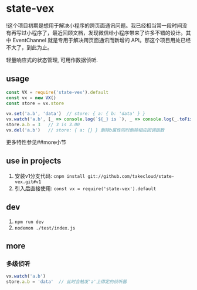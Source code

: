 # state-vex

!这个项目初期是想用于解决小程序的跨页面通讯问题。我已经相当常一段时间没有再写过小程序了，最近回顾文档，发现微信给小程序带来了许多不错的设计。其中 EventChannel 就是专用于解决跨页面通讯而新增的 API。那这个项目用处已经不大了，到此为止。

轻量响应式的状态管理, 可用作数据侦听.

## usage

```js
const VX = require('state-vex').default
const vx = new VX()
const store = vx.store

vx.set('a.b', 'data')  // store: { a: { b: 'data' } }
vx.watch('a.b', [_ => console.log(`${_} is `), _ => console.log(_.toFixed(2))]) // 添加侦听回调
store.a.b = 3   // 3 is 3.00
vx.del('a.b')   // store: { a: {} } 删除b属性同时删除相应回调函数
```

更多特性参见##more小节

## use in projects

1. 安装v1分支代码: `cnpm install git://github.com/takecloud/state-vex.git#v1`
2. 引入后直接使用: `const vx = require('state-vex').default`

## dev

1. `npm run dev`
2. `nodemon ./test/index.js`

## more

### 多级侦听

```js
vx.watch('a.b')
store.a.b = 'data'  // 此时会触发'a'上绑定的侦听器
```

